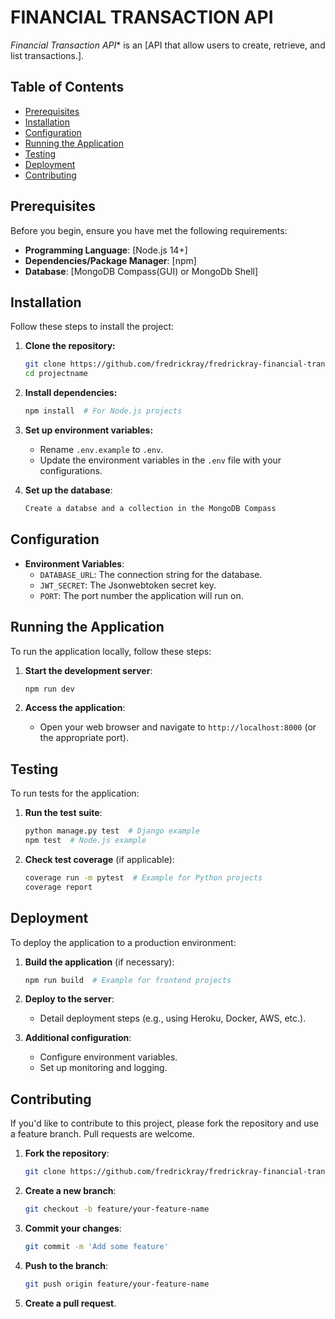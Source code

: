 # FINANCIAL TRANSACTION API

*Financial Transaction API** is an [API that allow users to create, retrieve, and list transactions.].

## Table of Contents
- [Prerequisites](#prerequisites)
- [Installation](#installation)
- [Configuration](#configuration)
- [Running the Application](#running-the-application)
- [Testing](#testing)
- [Deployment](#deployment)
- [Contributing](#contributing)

## Prerequisites

Before you begin, ensure you have met the following requirements:
- **Programming Language**: [Node.js 14+]
- **Dependencies/Package Manager**: [npm]
- **Database**: [MongoDB Compass(GUI) or MongoDb Shell]

## Installation

Follow these steps to install the project:

1. **Clone the repository:**
   ```bash
   git clone https://github.com/fredrickray/fredrickray-financial-transaction-api
   cd projectname
   ```

2. **Install dependencies:**
   ```bash
   npm install  # For Node.js projects
   ```

3. **Set up environment variables:**
   - Rename `.env.example` to `.env`.
   - Update the environment variables in the `.env` file with your configurations.
   
5. **Set up the database**:
   ```bash
   Create a databse and a collection in the MongoDB Compass
   ```

## Configuration


- **Environment Variables**:
  - `DATABASE_URL`: The connection string for the database.
  - `JWT_SECRET`: The Jsonwebtoken secret key.
  - `PORT`: The port number the application will run on.

## Running the Application

To run the application locally, follow these steps:

1. **Start the development server**:
   ```bash
   npm run dev
   ```

2. **Access the application**:
   - Open your web browser and navigate to `http://localhost:8000` (or the appropriate port).

## Testing

To run tests for the application:

1. **Run the test suite**:
   ```bash
   python manage.py test  # Django example
   npm test  # Node.js example
   ```

2. **Check test coverage** (if applicable):
   ```bash
   coverage run -m pytest  # Example for Python projects
   coverage report
   ```

## Deployment

To deploy the application to a production environment:

1. **Build the application** (if necessary):
   ```bash
   npm run build  # Example for frontend projects
   ```

2. **Deploy to the server**:
   - Detail deployment steps (e.g., using Heroku, Docker, AWS, etc.).

3. **Additional configuration**:
   - Configure environment variables.
   - Set up monitoring and logging.

## Contributing

If you'd like to contribute to this project, please fork the repository and use a feature branch. Pull requests are welcome.

1. **Fork the repository**:
   ```bash
   git clone https://github.com/fredrickray/fredrickray-financial-transaction-api
   ```

2. **Create a new branch**:
   ```bash
   git checkout -b feature/your-feature-name
   ```

3. **Commit your changes**:
   ```bash
   git commit -m 'Add some feature'
   ```

4. **Push to the branch**:
   ```bash
   git push origin feature/your-feature-name
   ```

5. **Create a pull request**.
